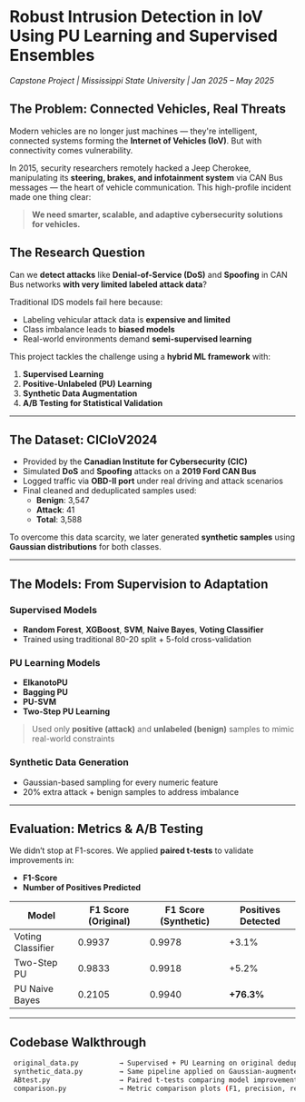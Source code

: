 # Robust Intrusion Detection in IoV Using PU Learning and Supervised Ensembles  
*Capstone Project | Mississippi State University | Jan 2025 – May 2025*

## The Problem: Connected Vehicles, Real Threats

Modern vehicles are no longer just machines — they're intelligent, connected systems forming the **Internet of Vehicles (IoV)**. But with connectivity comes vulnerability. 

In 2015, security researchers remotely hacked a Jeep Cherokee, manipulating its **steering, brakes, and infotainment system** via CAN Bus messages — the heart of vehicle communication. This high-profile incident made one thing clear:

> **We need smarter, scalable, and adaptive cybersecurity solutions for vehicles.**

## The Research Question

Can we **detect attacks** like **Denial-of-Service (DoS)** and **Spoofing** in CAN Bus networks **with very limited labeled attack data**?

Traditional IDS models fail here because:
- Labeling vehicular attack data is **expensive and limited**
- Class imbalance leads to **biased models**
- Real-world environments demand **semi-supervised learning**

This project tackles the challenge using a **hybrid ML framework** with:
1. **Supervised Learning**
2. **Positive-Unlabeled (PU) Learning**
3. **Synthetic Data Augmentation**
4. **A/B Testing for Statistical Validation**

---

## The Dataset: CICIoV2024

- Provided by the **Canadian Institute for Cybersecurity (CIC)**
- Simulated **DoS** and **Spoofing** attacks on a **2019 Ford CAN Bus**
- Logged traffic via **OBD-II port** under real driving and attack scenarios
- Final cleaned and deduplicated samples used:
  - **Benign**: 3,547
  - **Attack**: 41  
  - **Total**: 3,588

To overcome this data scarcity, we later generated **synthetic samples** using **Gaussian distributions** for both classes.

---

## The Models: From Supervision to Adaptation

### Supervised Models
- **Random Forest**, **XGBoost**, **SVM**, **Naive Bayes**, **Voting Classifier**
- Trained using traditional 80-20 split + 5-fold cross-validation

### PU Learning Models
- **ElkanotoPU**
- **Bagging PU**
- **PU-SVM**
- **Two-Step PU Learning**  
> Used only **positive (attack)** and **unlabeled (benign)** samples to mimic real-world constraints

### Synthetic Data Generation
- Gaussian-based sampling for every numeric feature
- 20% extra attack + benign samples to address imbalance

---

## Evaluation: Metrics & A/B Testing

We didn’t stop at F1-scores. We applied **paired t-tests** to validate improvements in:
- **F1-Score**
- **Number of Positives Predicted**

| Model                | F1 Score (Original) | F1 Score (Synthetic) |  Positives Detected |
|---------------------|---------------------|-----------------------|-----------------------|
| Voting Classifier   | 0.9937              | 0.9978                | +3.1%                |
| Two-Step PU         | 0.9833              | 0.9918                | +5.2%                |
| PU Naive Bayes      | 0.2105              | 0.9940                | **+76.3%**           |

---

## Codebase Walkthrough

```bash
 original_data.py          → Supervised + PU Learning on original deduplicated dataset
 synthetic_data.py         → Same pipeline applied on Gaussian-augmented dataset
 ABtest.py                 → Paired t-tests comparing model improvements
 comparison.py             → Metric comparison plots (F1, precision, recall)
